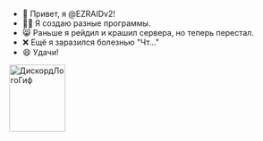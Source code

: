 <!--- ВНИМАНИЕ, это не проект.
Это описание моего профиля!--->

- 👋 Привет, я @EZRAIDv2!
- 🧑‍💻 Я создаю разные программы.
- 😸 Раньше я рейдил и крашил сервера,  но теперь перестал.
- ❌ Ещё я заразился болезнью "Чт..."
- 😄 Удачи!

<img src="https://github.com/EZRAIDv2/EZRAIDv2/blob/main/DiscordIcon-glitched.gif" width="100" height="120" alt='ДискордЛогоГиф'/>
<!---
EZRAIDv2/EZRAIDv2 is a ✨ special ✨ repository because its `README.md` (this file) appears on your GitHub profile.
You can click the Preview link to take a look at your changes.
--->
